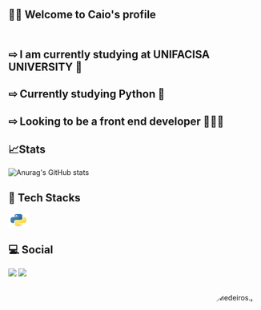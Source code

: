 ## 👨‍💻 Welcome to Caio's profile
  ## <br>⇨ I am currently studying at UNIFACISA UNIVERSITY 🌇
 ## ⇨ Currently studying Python 🐍
 ## ⇨  Looking to be a front end developer 🧑🏻‍💻
## 📈Stats

![Anurag's GitHub stats](https://github-readme-stats.vercel.app/api?username=medeiroscaio&show_icons=true&theme=highcontrast)

## 🔧 Tech Stacks
<img align="center" alt="Rafa-Python" height="30" width="40" src="https://raw.githubusercontent.com/devicons/devicon/master/icons/python/python-original.svg">

## 💻 Social 
 <a href="https://instagram.com/mwdeirosz" target="_blank"><img src="https://img.shields.io/badge/-Instagram-%23E4405F?style=for-the-badge&logo=instagram&logoColor=white" target="_blank"></a>
<a href = "mailto:caiovictor.medeiros51@gmail.com"><img src="https://img.shields.io/badge/-Gmail-%23333?style=for-the-badge&logo=gmail&logoColor=white" target="_blank"></a>

<div style="display: inline_block"><br>
 
  <img align="right" alt="Medeiros.pic" height="150" style="border-radius:50px;" src="https://cdn.discordapp.com/attachments/915958079676362832/1103159085462978701/coding.gif">
</div>
